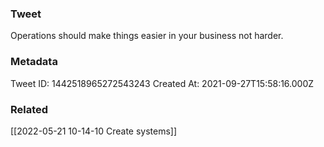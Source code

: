 ### Tweet
Operations should make things easier in your business not harder.

### Metadata
Tweet ID: 1442518965272543243
Created At: 2021-09-27T15:58:16.000Z

### Related
[[2022-05-21 10-14-10 Create systems]]

